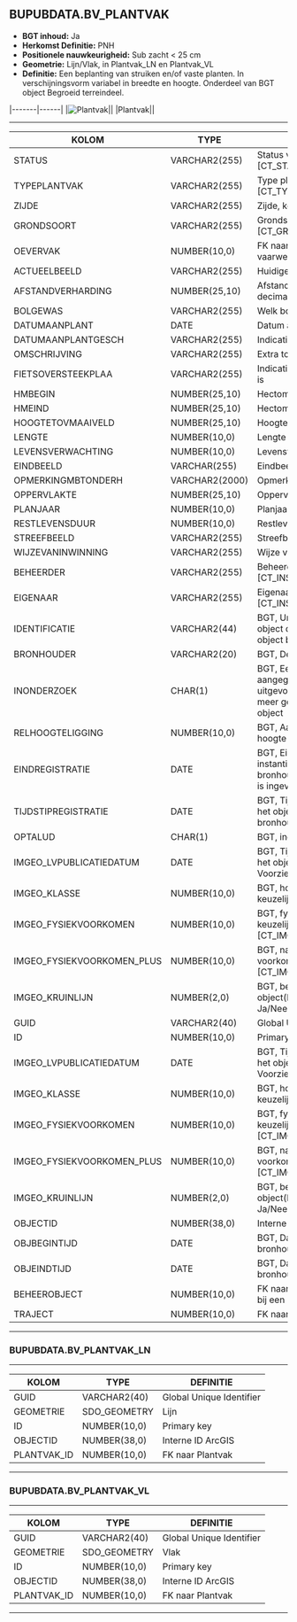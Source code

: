 ﻿## BUPUBDATA.BV_PLANTVAK


* __BGT inhoud:__ Ja
* __Herkomst Definitie:__ PNH
* __Positionele nauwkeurigheid:__ Sub zacht < 25 cm
* __Geometrie:__ Lijn/Vlak, in Plantvak_LN en Plantvak_VL
* __Definitie:__ Een beplanting van struiken en/of vaste planten. In verschijningsvorm variabel in breedte en hoogte. Onderdeel van BGT object Begroeid terreindeel.


|-------|------|
|![Plantvak](plantvak.png)||
|Plantvak||

***

|KOLOM                           	|TYPE          	|DEFINITIE|
|------                          	|----          	|-----    |
|STATUS                          	|VARCHAR2(255) 	|Status van de gegevens, keuzelijst [CT_STATUS]|
|TYPEPLANTVAK                    	|VARCHAR2(255) 	|Type plantvak, keuzelijst [CT_TYPE_PLANTVAK]|
|ZIJDE                           	|VARCHAR2(255) 	|Zijde, keuzelijst [CT_ZIJDE]|
|GRONDSOORT                      	|VARCHAR2(255) 	|Grondsoort, keuzelijst [CT_GRONDSOORT]|
|OEVERVAK                        	|NUMBER(10,0)  	|FK naar Oevervak (als plantvak aan een vaarweg ligt)|
|ACTUEELBEELD                    	|VARCHAR2(255) 	|Huidige beeld|
|AFSTANDVERHARDING               	|NUMBER(25,10) 	|Afstand tot de verharding in meters, 2 decimalen|
|BOLGEWAS                        	|VARCHAR2(255) 	|Welk bolgewas er aanwezig is|
|DATUMAANPLANT                   	|DATE          	|Datum aanplanting|
|DATUMAANPLANTGESCH              	|VARCHAR2(255) 	|Indicatie of datum aanplanting geschat is|
|OMSCHRIJVING                    	|VARCHAR2(255) 	|Extra toelichting|
|FIETSOVERSTEEKPLAA              	|VARCHAR2(255) 	|Indicatie of er een Fietsoversteekplaats is|
|HMBEGIN                         	|NUMBER(25,10) 	|Hectometrering begin plantvak|
|HMEIND                          	|NUMBER(25,10) 	|Hectometrering eind plantvak|
|HOOGTETOVMAAIVELD               	|NUMBER(25,10) 	|Hoogte t.o.v. maaiveld in mm|
|LENGTE                          	|NUMBER(10,0)  	|Lengte plantvak in hele meters|
|LEVENSVERWACHTING               	|NUMBER(10,0)  	|Levensverwachting|
|EINDBEELD							|VARCHAR(255)	|Eindbeeld voor plantvak|
|OPMERKINGMBTONDERH              	|VARCHAR2(2000)	|Opmerking mbt onderhoud|
|OPPERVLAKTE                     	|NUMBER(25,10) 	|Oppervlakte m2, 2 decimalen|
|PLANJAAR                        	|NUMBER(10,0)  	|Planjaar|
|RESTLEVENSDUUR                  	|NUMBER(10,0)  	|Restlevensduur|
|STREEFBEELD                     	|VARCHAR2(255) 	|Streefbeeld|
|WIJZEVANINWINNING               	|VARCHAR2(255) 	|Wijze van inwinning gegevens|
|BEHEERDER                       	|VARCHAR2(255) 	|Beheerder van het plantvak, keuzelijst [CT_INSTANTIE]|
|EIGENAAR                        	|VARCHAR2(255) 	|Eigenaar van het plantvak, keuzelijst [CT_INSTANTIE]|
|IDENTIFICATIE                   	|VARCHAR2(44)  	|BGT, Uniek identificatienummer voor het object dat onveranderlijk is zolang het object bestaat|
|BRONHOUDER                      	|VARCHAR2(20)  	|BGT, De bronhoudercode van het object|
|INONDERZOEK                     	|CHAR(1)       	|BGT, Een aanduiding waarmee wordt aangegeven dat een onderzoek wordt uitgevoerd naar de juistheid van een of meer gegevens van het betreffende object|
|RELHOOGTELIGGING                	|NUMBER(10,0)  	|BGT, Aanduiding voor de relatieve hoogte van het object|
|EINDREGISTRATIE                 	|DATE          	|BGT, Eind van de periode waarop deze instantie van het object geldig is bij de bronhouder. Wanneer deze waarde niet is ingevuld is de instantie nog geldig|
|TIJDSTIPREGISTRATIE             	|DATE          	|BGT, Tijdstip waarop deze instantie van het object is opgenomen door de bronhouder|
|OPTALUD                         	|CHAR(1)       	|BGT, indicatie dat plantvak op talud ligt|
|IMGEO_LVPUBLICATIEDATUM            |DATE          	|BGT, Tijdstip waarop deze instantie van het object is opgenomen in de Landelijke Voorziening|
|IMGEO_KLASSE                       |NUMBER(10,0)   |BGT, hoofdclassificatie van het object, keuzelijst [CT_IMGEO_KLASSE]|
|IMGEO_FYSIEKVOORKOMEN              |NUMBER(10,0)   |BGT, fysieke voorkomen van het object, keuzelijst [CT_IMGEO_FYSIEKVOORKOMEN]|
|IMGEO_FYSIEKVOORKOMEN_PLUS         |NUMBER(10,0)   |BGT, nadere typering van het fysieke voorkomen van het object, keuzelijst [CT_IMGEO_FYSIEKVOORKOMEN_PLUS]|
|IMGEO_KRUINLIJN		            |NUMBER(2,0)	|BGT, bestaat er een verwijzing naarhet object(lijn) dat de kruinlijn beschrijft: Ja/Nee [CT_JA_NEE] |
|GUID                            	|VARCHAR2(40)  	|Global Unique Identifier|
|ID                              	|NUMBER(10,0)  	|Primary Key|
|IMGEO_LVPUBLICATIEDATUM            |DATE          	|BGT, Tijdstip waarop deze instantie van het object is opgenomen in de Landelijke Voorziening|
|IMGEO_KLASSE                       |NUMBER(10,0)   |BGT, hoofdclassificatie van het object, keuzelijst [CT_IMGEO_KLASSE]|
|IMGEO_FYSIEKVOORKOMEN              |NUMBER(10,0)   |BGT, fysieke voorkomen van het object, keuzelijst [CT_IMGEO_FYSIEKVOORKOMEN]|
|IMGEO_FYSIEKVOORKOMEN_PLUS         |NUMBER(10,0)   |BGT, nadere typering van het fysieke voorkomen van het object, keuzelijst [CT_IMGEO_FYSIEKVOORKOMEN_PLUS]|
|IMGEO_KRUINLIJN		            |NUMBER(2,0)	|BGT, bestaat er een verwijzing naarhet object(lijn) dat de kruinlijn beschrijft: Ja/Nee [CT_JA_NEE] |
|OBJECTID                        	|NUMBER(38,0)   |Interne ID ArcGIS|
|OBJBEGINTIJD                    	|DATE          	|BGT, Datum waarop het object bij de bronhouder is ontstaan|
|OBJEINDTIJD                     	|DATE          	|BGT, Datum waarop het object bij de bronhouder niet meer geldig is|
|BEHEEROBJECT                    	|NUMBER(10,0)  	|FK naar Beheerobject (als het plantvak bij een kunstwerk hoort)|
|TRAJECT                         	|NUMBER(10,0)  	|FK naar Traject|

***

### BUPUBDATA.BV_PLANTVAK_LN

***

|KOLOM                           	|TYPE          	|DEFINITIE|
|------                          	|----          	|-----    |
|GUID                            	|VARCHAR2(40)  	|Global Unique Identifier|
|GEOMETRIE                       	|SDO_GEOMETRY  	|Lijn|
|ID                         		|NUMBER(10,0)  	|Primary key|
|OBJECTID                        	|NUMBER(38,0)   |Interne ID ArcGIS|
|PLANTVAK_ID						|NUMBER(10,0)	|FK naar Plantvak|

***

### BUPUBDATA.BV_PLANTVAK_VL

***

|KOLOM                           	|TYPE          	|DEFINITIE|
|------                          	|----          	|-----    |
|GUID                            	|VARCHAR2(40)  	|Global Unique Identifier|
|GEOMETRIE                       	|SDO_GEOMETRY  	|Vlak|
|ID                         		|NUMBER(10,0)  	|Primary key|
|OBJECTID                        	|NUMBER(38,0)   |Interne ID ArcGIS|
|PLANTVAK_ID						|NUMBER(10,0)	|FK naar Plantvak|

***